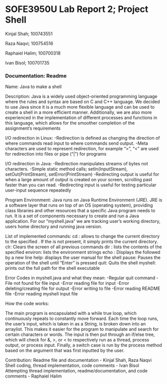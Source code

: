 # SOFE3950U Lab Report 2; Project Shell

Kinjal Shah; 100743551

Raza Naqvi; 100754516

Raphaiel Halim; 100700318

Ivan Bisol; 100701735

### Documentation: Readme

Name: Java to make a shell 

Description: 
Java is a widely used object-oriented programming language where the rules and syntax are based on C and C++ language. 
We decided to use Java since it is a much more flexible language and can be used to create a shell in a more efficient manner. Additionally, we are also more experienced in the implementation of different processes and functions in this language, which allows for the smoother completion of the assignment’s requirements

I/O redirection in Linux:
-Redirection is defined as changing the direction of where commands read input to where commands send output. 
-Meta characters are used to represent redirection, for example “>”, “<” are used for redirection into files or pipe (“|”) for programs

I/O redirection in Java:
-Redirection manipulates streams of bytes not characters. 
-Simple static method calls; setIn(InputStream), setOut(PrintStream), setError(PrintStream)
-Redirecting output is useful for when a large amount of output is created on your screen, scrolling past faster than you can read. 
-Redirecting input is useful for testing particular user-input sequence repeatedly


Program Environment: 
Java runs on Java Runtime Environment (JRE). JRE is a software layer that runs on top of an OS (operating system), providing class libraries and other resources that a specific Java program needs to run. It is a set of components necessary to create and run a Java application. For our “myshell.java” we are tracking user’s working directory, users home directory and running java version.


List of implemented commands:
cd <directory>: allows to change the current directory to the specified <directory>. If the <directory> is not present, it simply prints the current directory. 
clr: Clears the screen of all previous commands
dir <directory>: lists the contents of the specified <directory>
environ: lists the environment strings
echo <comment>: Displays the <comment> followed by a new line
help: displays the user manual for the shell
pause: Pauses the operation of the shell until “Enter” is pressed
quit: Quits the shell
myshell: prints out the full path for the shell executable

Error Codes in myshell.java and what they mean:
-Regular quit command
-File not found for file input
-Error reading file for input 
-Error deleting/creating file for output
-Error writing to file
-Error reading README file
-Error reading myshell input file


How the code works:

The main program is encapsulated with a while true loop, which continuously repeats to constantly move forward. Each time the loop runs, the user’s input, which is taken in as a String, is broken down into an arraylist. This makes it easier for the program to manipulate and search for certain characters or words. The input is then put through an if/else tree, which will check for &, >, or < to respectively run as a thread, process output, or process input. Finally, a switch case is run by the process method based on the argument that was first inputted by the user.

Contribution:
Readme file and documentation - Kinjal Shah, Raza Naqvi
Shell coding, thread implementation, code comments - Ivan Bisol
Attempting thread implementation, readme/documentation, and code comments - Raphaiel Halim

